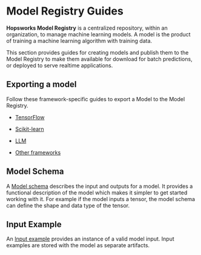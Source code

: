 # Model Registry Guides

**Hopsworks Model Registry** is a centralized repository, within an organization, to manage machine learning models. A model is the product of training a machine learning algorithm with training data.

This section provides guides for creating models and publish them to the Model Registry to make them available for download for batch predictions, or deployed to serve realtime applications.


## Exporting a model

Follow these framework-specific guides to export a Model to the Model Registry.

* [TensorFlow](frameworks/tf.md)

* [Scikit-learn](frameworks/skl.md)

* [LLM](frameworks/llm.md)

* [Other frameworks](frameworks/python.md)


## Model Schema

A [Model schema](model_schema.md) describes the input and outputs for a model. It provides a functional description of the model which makes it simpler to get started working with it. For example if the model inputs a tensor, the model schema can define the shape and data type of the tensor.


## Input Example

An [Input example](input_example.md) provides an instance of a valid model input. Input examples are stored with the model as separate artifacts.
